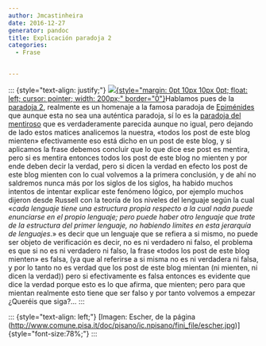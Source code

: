 ```yaml
---
author: Jmcastinheira
date: 2016-12-27
generator: pandoc
title: Explicación paradoja 2
categories:
  - Frase


---
```




::: {style="text-align: justify;"}
[![](http://www.comune.pisa.it/doc/pisano/ic.npisano/fini_file/escher.jpg){style="margin: 0pt 10px 10px 0pt; float: left; cursor: pointer; width: 200px;"
border="0"}](http://www.comune.pisa.it/doc/pisano/ic.npisano/fini_file/escher.jpg)Hablamos
pues de la [paradoja
2](http://lorealenelespejo.blogspot.com/2007/05/paradoja-2-autorreferencialidad.html),
realmente es un homenaje a la famosa paradoja de
[Epiménides](http://es.wikipedia.org/wiki/Paradoja_de_Epim%C3%A9nides)
que aunque esta no sea una auténtica paradoja, sí lo es la [paradoja del
mentiroso](http://es.wikipedia.org/wiki/Paradoja_del_mentiroso) que es
verdaderamente parecida aunque no igual, pero dejando de lado estos
matices analicemos la nuestra, «todos los post de este blog mienten»
efectivamente eso está dicho en un post de este blog, y si aplicamos la
frase debemos concluir que lo que dice ese post es mentira, pero si es
mentira entonces todos los post de este blog no mienten y por ende deben
decir la verdad, pero si dicen la verdad en efecto los post de este blog
mienten con lo cual volvemos a la primera conclusión, y de ahí no
saldremos nunca más por los siglos de los siglos, ha habido muchos
intentos de intentar explicar este fenómeno lógico, por ejemplo muchos
dijeron desde Russell con la teoría de los niveles del lenguaje según la
cual «*cada lenguaje tiene una estructura propia respecto a la cual nada
puede enunciarse en el propio lenguaje; pero puede haber otro lenguaje
que trate de la estructura del primer lenguaje, no habiendo límites en
esta jerarquía de lenguajes*.» es decir que un lenguaje que se refiera a
si mismo, no puede ser objeto de verificación es decir, no es ni
verdadero ni falso, el problema es que si no es ni verdadero ni falso,
la frase «todos los post de este blog mienten» es falsa, (ya que al
referirse a si misma no es ni verdadera ni falsa, y por lo tanto no es
verdad que los post de este blog mientan (ni mienten, ni dicen la
verdad)) pero si efectivamente es falsa entonces es evidente que dice la
verdad porque esto es lo que afirma, que mienten; pero para que mientan
realmente esto tiene que ser falso y por tanto volvemos a empezar
¿Queréis que siga?...
:::

::: {style="text-align: left;"}
[Imagen: Escher, de la página
(http://www.comune.pisa.it/doc/pisano/ic.npisano/fini_file/escher.jpg)]{style="font-size:78%;"}
:::

